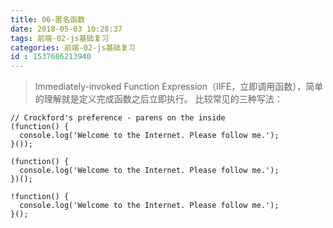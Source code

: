 ```yaml
---
title: 06-匿名函数
date: 2018-05-03 10:28:37
tags: 前端-02-js基础复习
categories: 前端-02-js基础复习
id : 1537686213940
---
```

> Immediately-invoked Function Expression（IIFE，立即调用函数），简单的理解就是定义完成函数之后立即执行。
比较常见的三种写法：
```
// Crockford's preference - parens on the inside
(function() {
  console.log('Welcome to the Internet. Please follow me.');
}());

(function() {
  console.log('Welcome to the Internet. Please follow me.');
})();

!function() {
  console.log('Welcome to the Internet. Please follow me.');
}();
```
